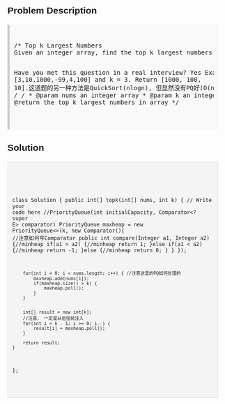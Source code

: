 <style>
  body { font-family: Arial, sans-serif; }
  .container { max-width: 100%; margin: 0 auto; padding: 10px; }
  .comment-block { background-color: #f9f9f9; padding: 10px; border-left: 5px solid #ccc; max-width: 100%; margin: 20px auto; overflow-wrap: break-word; white-space: pre-wrap; }
  .code-block { background-color: #f4f4f4; padding: 10px; border: 1px solid #ddd; max-width: 100%; margin: 20px auto; overflow-wrap: break-word; white-space: pre-wrap; }
</style>

<div class='container'>
<h2>Problem Description</h2>
<div class='comment-block'>
<pre>
/* Top k Largest Numbers
Given an integer array, find the top k largest numbers in it.

Have you met this question in a real interview? Yes
Example
Given [3,10,1000,-99,4,100] and k = 3.
Return [1000, 100, 10].这道题的另一种方法是QuickSort(nlogn), 但显然没有PQ好(O(n). S(k))
*/
    /*
     * @param nums an integer array
     * @param k an integer
     * @return the top k largest numbers in array
     */
</pre>
</div>

<h2>Solution</h2>
<div class='code-block'>
<pre><code class='language-java'>

class Solution {
    public int[] topk(int[] nums, int k) {
        // Write your code here
        //PriorityQueue(int initialCapacity, Comparator<? super E> comparator)
        PriorityQueue<Integer> maxheap = new PriorityQueue<>(k, new Comparator<Integer>(){ //注意如何写Comparator
            public int compare(Integer a1, Integer a2) {//minheap
                if(a1 > a2) {//minheap
                    return 1;
                }else if(a1 < a2) {//minheap
                    return -1;
                }else {//minheap
                    return 0;
                }
            }
        });
        
        for(int i = 0; i < nums.length; i++) { //注意这里的PQ如何处理的
            maxheap.add(nums[i]);
            if(maxheap.size() > k) {
                maxheap.poll();
            }
        }
        
        
        int[] result = new int[k];
        //注意， 一定是从后往前注入
        for(int i = k - 1; i >= 0; i--) {
            result[i] = maxheap.poll();
        }
        
        return result;
    }
};
</code></pre>
</div>
</div>
